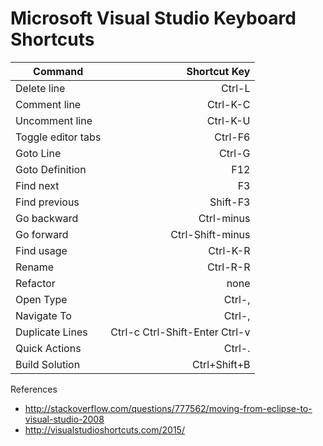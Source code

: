 # Microsoft Visual Studio Keyboard Shortcuts

|    Command      	   | 	Shortcut Key  	                  |
| -------------------- |-----------------------------------:|
|   Delete line        |    Ctrl-L                          |
|   Comment line       |    Ctrl-K-C                        |
|   Uncomment line     |    Ctrl-K-U                        |
|   Toggle editor tabs |    Ctrl-F6                         |
|   Goto Line          |    Ctrl-G                          |
|   Goto Definition    |    F12                             |
|   Find next          |    F3                              |
|   Find previous      |    Shift-F3                        |  
|   Go backward        |    Ctrl-minus                      |
|   Go forward         |    Ctrl-Shift-minus                |
|   Find usage         |    Ctrl-K-R                        |
|   Rename             |    Ctrl-R-R                        |
|   Refactor           |    none                            |
|   Open Type          |    Ctrl-,                          |
|   Navigate To        |    Ctrl-,                          |
|   Duplicate Lines    |    Ctrl-c Ctrl-Shift-Enter Ctrl-v  |
|   Quick Actions      |    Ctrl-.                          |
|   Build Solution     |    Ctrl+Shift+B                    |

References

- <http://stackoverflow.com/questions/777562/moving-from-eclipse-to-visual-studio-2008>
- <http://visualstudioshortcuts.com/2015/>
